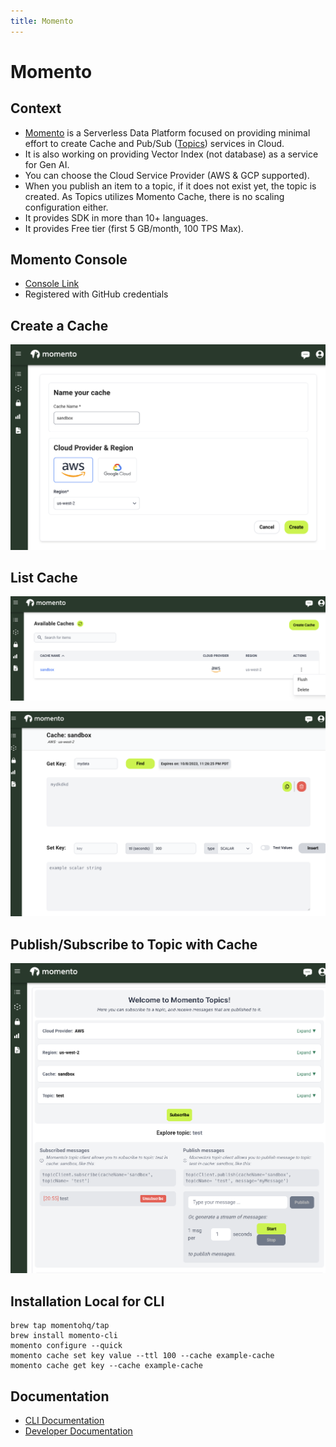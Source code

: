 ```yaml
---
title: Momento
---
```

# Momento

## Context

- [Momento](https://www.gomomento.com/) is a Serverless Data Platform focused on providing minimal effort to create Cache and Pub/Sub ([Topics](https://docs.momentohq.com/topics)) services in Cloud.
- It is also working on providing Vector Index (not database) as a service for Gen AI.
- You can choose the Cloud Service Provider (AWS & GCP supported).
- When you publish an item to a topic, if it does not exist yet, the topic is created. As Topics utilizes Momento Cache, there is no scaling configuration either.
- It provides SDK in more than 10+ languages.
- It provides Free tier (first 5 GB/month, 100 TPS Max).

## Momento Console

- [Console Link](https://console.gomomento.com/)
- Registered with GitHub credentials

## Create a Cache

![Create a Cache](momento-cache.png)

## List Cache

![List Cache](momento-cache-list.png)

![Cache Items](momento-cache-items.png)

## Publish/Subscribe to Topic with Cache

![Topic](momento-topics.png)

## Installation Local for CLI
```
brew tap momentohq/tap
brew install momento-cli
momento configure --quick
momento cache set key value --ttl 100 --cache example-cache
momento cache get key --cache example-cache
```

## Documentation

- [CLI Documentation](https://github.com/momentohq/momento-cli)
- [Developer Documentation](https://docs.momentohq.com/cache/develop/)

